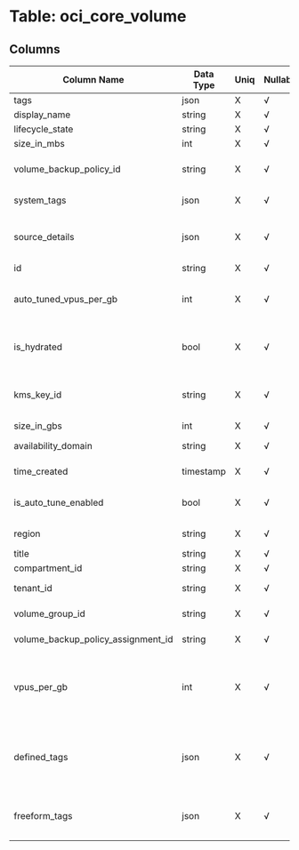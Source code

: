 # Table: oci_core_volume

## Columns 

|  Column Name   |  Data Type  | Uniq | Nullable | Description | 
|  ----  | ----  | ----  | ----  | ---- | 
| tags | json | X | √ | A map of tags for the resource. | 
| display_name | string | X | √ | A user-friendly name. | 
| lifecycle_state | string | X | √ | The current state of a volume. | 
| size_in_mbs | int | X | √ | The size of the volume in MBs. | 
| volume_backup_policy_id | string | X | √ | The OCID of the volume backup policy that has been assigned to the volume. | 
| system_tags | json | X | √ | System tags to volume by the service. | 
| source_details | json | X | √ | The volume source, either an existing volume in the same availability domain or a volume backup. | 
| id | string | X | √ | The OCID of the volume. | 
| auto_tuned_vpus_per_gb | int | X | √ | The number of Volume Performance Units per GB that this volume is effectively tuned to when it's idle. | 
| is_hydrated | bool | X | √ | Specifies whether the cloned volume's data has finished copying from the source volume or backup. | 
| kms_key_id | string | X | √ | The OCID of the Key Management key which is the master encryption key for the volume. | 
| size_in_gbs | int | X | √ | The size of the volume in GBs. | 
| availability_domain | string | X | √ | The availability domain of the volume. | 
| time_created | timestamp | X | √ | The date and time the volume was created. | 
| is_auto_tune_enabled | bool | X | √ | Specifies whether the auto-tune performance is enabled for this volume. | 
| region | string | X | √ | The OCI region in which the resource is located. | 
| title | string | X | √ | Title of the resource. | 
| compartment_id | string | X | √ | ColumnDescriptionCompartment | 
| tenant_id | string | X | √ | The OCID of the Tenant in which the resource is located. | 
| volume_group_id | string | X | √ | The OCID of the source volume group. | 
| volume_backup_policy_assignment_id | string | X | √ | The OCID of the volume backup policy assignment. | 
| vpus_per_gb | int | X | √ | The number of volume performance units (VPUs) that will be applied to this volume per GB,representing the Block Volume service's elastic performance options. | 
| defined_tags | json | X | √ | Defined tags for resource. Defined tags are set up in your tenancy by an administrator. Only users granted permission to work with the defined tags can apply them to resources. | 
| freeform_tags | json | X | √ | Free-form tags for resource. This tags can be applied by any user with permissions on the resource. | 


